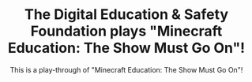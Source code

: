 ---
id: 21
title: "The Digital Education & Safety Foundation plays \"Minecraft Education: The Show Must Go On\"!"
subtitle: "This is a play-through of \"Minecraft Education: The Show Must Go On\"!"
image: https://i9.ytimg.com/vi/xUIf9NJrlXg/mqdefault.jpg?v=67c5d913&sqp=CLyj-r8G&rs=AOn4CLB5VPwXHDHWzINRZ-GpTOk2qXQPpQ
link: https://youtube.com/live/xUIf9NJrlXg
alt: 

caption:
  thumbnail: https://i9.ytimg.com/vi/xUIf9NJrlXg/mqdefault.jpg?v=67c5d913&sqp=CLyj-r8G&rs=AOn4CLB5VPwXHDHWzINRZ-GpTOk2qXQPpQ

tags: [all, digitaledsafety]
categories: videos
---